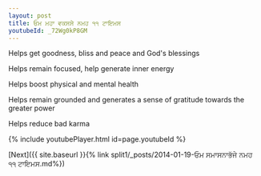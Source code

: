 ```yaml
---
layout: post
title: ਓਮ ਮਹਾ ਵਕਸਸੇ ਨਮਹ ੧੧ ਟਾਇਮਸ
youtubeId: _72Wg0kP8GM
---
```

 
 
Helps get goodness, bliss and peace and God's blessings
 
Helps remain focused, help generate inner energy 
 
Helps boost physical and mental health 
 
Helps remain grounded and generates a sense of gratitude towards the greater power 
 
Helps reduce bad karma
 
 
 
 


{% include youtubePlayer.html id=page.youtubeId %}
 
[Next]({{ site.baseurl }}{% link  split1/_posts/2014-01-19-ਓਮ ਸਮਾਸਨਾਭੱਜੇ ਨਮਹ ੧੧ ਟਾਇਮਸ.md%})
 
